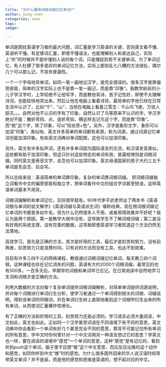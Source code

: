 ```yaml
---
title: "为什么要用词根词缀记忆单词?"
author: yong-chen
categories: news
tags:
image: 

---
```


单词是困扰英语学习者的最大问题，词汇量是学习英语的关键，否则英文看不懂、英语听不懂。有足够词汇量，即使不懂语法，也能理解别人和表达自己，实际上“听”的时候并不是听懂别人说的每个词，只是捕捉到若干关键单词。为了单词记忆，有人杜撰了很多诡异的单词记忆方法，实际上那些乱七八糟的方法很扯，偶尔几个可以那么记，不具有普遍性。

一个一个字母地背单词，如同一笔一画地记汉字，是完全错误的。很多汉字是靠偏旁部首，简单的汉字实际上也不是靠一笔一画记，而是靠“印象”。我教学龄前的小儿子学汉字时，上学前绝不让他写字，而是教他背诗，孩子记性好，即使不太理解诗词，也能较快地背出来，然后让他在电脑上看着诗背。最简单的字他已经在日常生活中认识了，比如“千”、“山”，当他在电脑上看着江雪念：千山鸟飞绝，万径人踪灭。。。自然对他不认识的字有了印象，自然认识了鸟等原来不认识的字。学汉字绝对不能：撇折弯钩、点、竖折弯钩、横这样去记鸟这个字，而是靠“印象”。而“绝”这个字，除了印象，可以“绞丝旁+色”。另外，汉字是象形文字，象形可以加深“印象”。类似地，英文许多简单的单词都有来源，称为词源，通过词源记忆单词也能加深印象。有些英文词典对单词配图，这也可以加深印象。

另外，英文有许多拟声词，还有许多单词因为国际语言的交流，和汉语发音类似，这些都有助于加深印象，但这只针对这些特定的单词有效，普遍规律则是词根词缀。同时英文是表音文字，会念也可以加深印象。英文母语国家的孩子大约三五千单词是先会念、后会写。

所以总结来说：英语简单的单词靠印象，复杂的单词靠词根词缀。
把词根词缀独立词看作中文的偏旁部首和独立字，把单词看作中文的组合字词甚至短语，这样英语单词基本不用背。

词根词缀解析和单词记忆，实际很早就有。90年代李平武老师出了两本书《英语词根与单词的说文解字》《英语词缀与英语派生词》堪称经典，现在用词根词缀记忆单词的书更是多如牛毛。但为什么仍然很多人不用、或者用得效果并不好呢？我认为是两个原因，第一是教学大纲中没有，这导致学生不了解词根词缀；第二是没有好用的系统支撑，没有完善的数据，这导致即使英语学习者知道这个方法仍然无法落地。

高效学习，首先是正确的方法，其次是好用的工具，最后才是刻苦和努力，没有前两者，刻苦努力只是浪费时间。只有对的方法而没有工具，也达不到效果。

目前有许多三四千元的网络课程，教授通过词根词缀记忆单词，每天教三四个词根。这种课程也存在记忆消失的问题，英语有大约2000个词根词缀，最常见的也有500多，一百多天后，早期学的词根和单词早已忘记。在日常阅读中自然地学习生词和词根才是正确的方法。

利用大数据的方法对每个复杂单词提供词根词缀解析，对简单单词提供词源说明，并对每个词根进行单词衍生分析，使学习者通过一个单词得到相关的词根、词缀说明，得到该单词的同根词，并在单词衍生树上直观地看到这个词根所衍生出来的所有单词，从而使词汇量爆炸性增长。

有了正确的方法和好用的工具，刻苦努力还是必须的。学习语言必须大量阅读，中文如此，英文也如此。正如同一个汉字甚至词语在不同语境下有不同的意思，英文词典中你会看到一个单词有好几个甚至完全不同的意思，靠背不可能记住所有单词的所有意思，学中文时你何曾针对一个中文词用另一种语言想过它的意思？学英文也一样，要在阅读的语境中“感觉”一个单词的意思，这种“感觉”是有记忆的，看到听到push这个单词，脑子里不应想“推”这个中文意思，而应反应出推的这个动作和感觉，如同你听到中文“推”时的感觉。为什么很多国外回来的华人说汉语时经常带英文单词？并不是装，而是他的感觉和思维是英语的，想不起对应的中文。